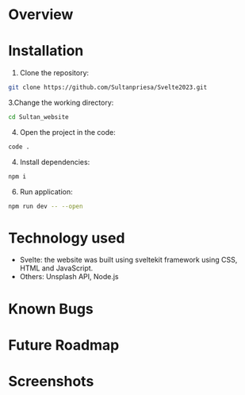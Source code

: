 # Overview


# Installation
1. Clone the repository:
```bash
git clone https://github.com/Sultanpriesa/Svelte2023.git
```
3.Change the working directory:
```bash
cd Sultan_website
```
4. Open the project in the code:
 ```bash
code .
```
4. Install dependencies:
 ```bash
npm i
```
6. Run application:
```bash
npm run dev -- --open
```


# Technology used
- Svelte: the website was built using sveltekit framework using CSS, HTML and JavaScript.
- Others: Unsplash API, Node.js 


# Known Bugs



# Future Roadmap



# Screenshots
